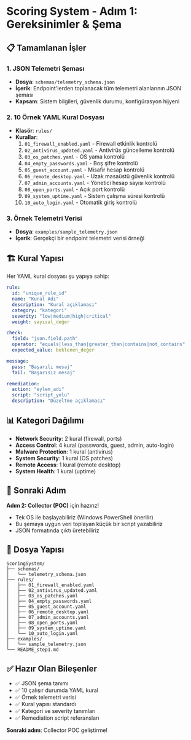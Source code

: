 # Scoring System - Adım 1: Gereksinimler & Şema

## 📋 Tamamlanan İşler

### 1. JSON Telemetri Şeması
- **Dosya**: `schemas/telemetry_schema.json`
- **İçerik**: Endpoint'lerden toplanacak tüm telemetri alanlarının JSON şeması
- **Kapsam**: Sistem bilgileri, güvenlik durumu, konfigürasyon hijyeni

### 2. 10 Örnek YAML Kural Dosyası
- **Klasör**: `rules/`
- **Kurallar**:
  1. `01_firewall_enabled.yaml` - Firewall etkinlik kontrolü
  2. `02_antivirus_updated.yaml` - Antivirüs güncelleme kontrolü
  3. `03_os_patches.yaml` - OS yama kontrolü
  4. `04_empty_passwords.yaml` - Boş şifre kontrolü
  5. `05_guest_account.yaml` - Misafir hesap kontrolü
  6. `06_remote_desktop.yaml` - Uzak masaüstü güvenlik kontrolü
  7. `07_admin_accounts.yaml` - Yönetici hesap sayısı kontrolü
  8. `08_open_ports.yaml` - Açık port kontrolü
  9. `09_system_uptime.yaml` - Sistem çalışma süresi kontrolü
  10. `10_auto_login.yaml` - Otomatik giriş kontrolü

### 3. Örnek Telemetri Verisi
- **Dosya**: `examples/sample_telemetry.json`
- **İçerik**: Gerçekçi bir endpoint telemetri verisi örneği

## 🏗️ Kural Yapısı

Her YAML kural dosyası şu yapıya sahip:

```yaml
rule:
  id: "unique_rule_id"
  name: "Kural Adı"
  description: "Kural açıklaması"
  category: "kategori"
  severity: "low|medium|high|critical"
  weight: sayısal_değer

check:
  field: "json.field.path"
  operator: "equals|less_than|greater_than|contains|not_contains"
  expected_value: beklenen_değer

message:
  pass: "Başarılı mesaj"
  fail: "Başarısız mesaj"

remediation:
  action: "eylem_adı"
  script: "script_yolu"
  description: "Düzeltme açıklaması"
```

## 📊 Kategori Dağılımı

- **Network Security**: 2 kural (firewall, ports)
- **Access Control**: 4 kural (passwords, guest, admin, auto-login)
- **Malware Protection**: 1 kural (antivirus)
- **System Security**: 1 kural (OS patches)
- **Remote Access**: 1 kural (remote desktop)
- **System Health**: 1 kural (uptime)

## 🎯 Sonraki Adım

**Adım 2: Collector (POC)** için hazırız!
- Tek OS ile başlayabiliriz (Windows PowerShell önerilir)
- Bu şemaya uygun veri toplayan küçük bir script yazabiliriz
- JSON formatında çıktı üretebiliriz

## 📁 Dosya Yapısı

```
ScoringSystem/
├── schemas/
│   └── telemetry_schema.json
├── rules/
│   ├── 01_firewall_enabled.yaml
│   ├── 02_antivirus_updated.yaml
│   ├── 03_os_patches.yaml
│   ├── 04_empty_passwords.yaml
│   ├── 05_guest_account.yaml
│   ├── 06_remote_desktop.yaml
│   ├── 07_admin_accounts.yaml
│   ├── 08_open_ports.yaml
│   ├── 09_system_uptime.yaml
│   └── 10_auto_login.yaml
├── examples/
│   └── sample_telemetry.json
└── README_step1.md
```

## ✅ Hazır Olan Bileşenler

- ✅ JSON şema tanımı
- ✅ 10 çalışır durumda YAML kural
- ✅ Örnek telemetri verisi
- ✅ Kural yapısı standardı
- ✅ Kategori ve severity tanımları
- ✅ Remediation script referansları

**Sonraki adım**: Collector POC geliştirme!
